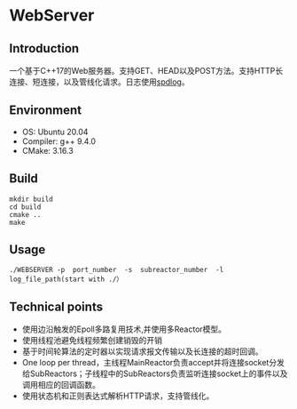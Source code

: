 # WebServer

## Introduction

一个基于C++17的Web服务器。支持GET、HEAD以及POST方法。支持HTTP长连接、短连接，以及管线化请求。日志使用[spdlog](https://github.com/gabime/spdlog)。

## Environment

- OS: Ubuntu 20.04
- Compiler: g++ 9.4.0
- CMake:  3.16.3

## Build
````
mkdir build
cd build
cmake ..
make
````
## Usage
````
./WEBSERVER -p  port_number  -s  subreactor_number  -l  log_file_path(start with ./）
````
## Technical points

- 使用边沿触发的Epoll多路复用技术,并使用多Reactor模型。
- 使用线程池避免线程频繁创建销毁的开销
- 基于时间轮算法的定时器以实现请求报文传输以及长连接的超时回调。
- One loop per thread，主线程MainReactor负责accept并将连接socket分发给SubReactors；子线程中的SubReactors负责监听连接socket上的事件以及调用相应的回调函数。
- 使用状态机和正则表达式解析HTTP请求，支持管线化。
